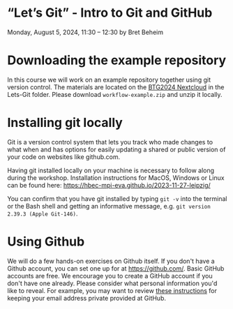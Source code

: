 # “Let’s Git” - Intro to Git and GitHub
Monday, August 5, 2024, 11:30 – 12:30 by Bret Beheim

# Downloading the example repository

In this course we will work on an example repository together using git version control. The materials are located on the [BTG2024 Nextcloud](https://share.eva.mpg.de/index.php/s/gRRHDB6jGSHTytd) in the Lets-Git folder. Please download `workflow-example.zip` and unzip it locally.

# Installing git locally

Git is a version control system that lets you track who made changes to what when and has options for easily updating a shared or public version of your code on websites like github.com.

Having git installed locally on your machine is necessary to follow along during the workshop. Installation instructions for MacOS, Windows or Linux can be found here: https://hbec-mpi-eva.github.io/2023-11-27-leipzig/

You can confirm that you have git installed by typing `git -v` into the terminal or the Bash shell and getting an informative message, e.g. `git version 2.39.3 (Apple Git-146)`.

# Using Github

We will do a few hands-on exercises on Github itself. If you don't have a Github account, you can set one up for at https://github.com/. Basic GitHub accounts are free. We encourage you to create a GitHub account if you don't have one already. Please consider what personal information you'd like to reveal. For example, you may want to review [these instructions](https://help.github.com/articles/keeping-your-email-address-private/) for keeping your email address private provided at GitHub.